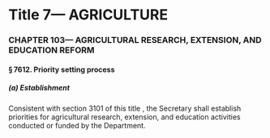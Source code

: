 
# Title 7— AGRICULTURE
### CHAPTER 103— AGRICULTURAL RESEARCH, EXTENSION, AND EDUCATION REFORM
#### § 7612. Priority setting process
##### (a) Establishment

Consistent with section 3101 of this title , the Secretary shall establish priorities for agricultural research, extension, and education activities conducted or funded by the Department.
